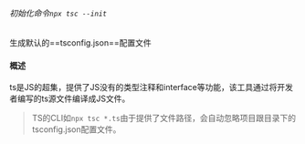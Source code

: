 ###### 初始化命令`npx tsc --init`
生成默认的==tsconfig.json==配置文件
#### 概述
ts是JS的超集，提供了JS没有的类型注释和interface等功能，该工具通过将开发者编写的ts源文件编译成JS文件。
>	TS的CLI如`npx tsc *.ts`由于提供了文件路径，会自动忽略项目跟目录下的tsconfig.json配置文件。